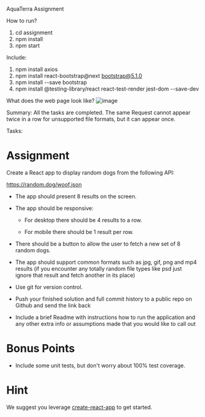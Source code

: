 AquaTerra Assignment

How to run?
1. cd assignment
2. npm install
3. npm start

Include:
1. npm install axios
2. npm install react-bootstrap@next bootstrap@5.1.0
3. npm install --save bootstrap
4. npm install @testing-library/react react-test-render jest-dom --save-dev

What does the web page look like?
![image](https://github.com/erichong0815/assignment/blob/master/GitHub_Pic/assignment.png)

Summary:
All the tasks are completed.
The same Request cannot appear twice in a row for unsupported file formats, but it can appear once.

Tasks:
# Assignment

Create a React app to display random dogs from the following API:

https://random.dog/woof.json

* The app should present 8 results on the screen.

* The app should be responsive:

  * For desktop there should be 4 results to a row.

  * For mobile there should be 1 result per row.

* There should be a button to allow the user to fetch a new set of 8 random dogs.

* The app should support common formats such as jpg, gif, png and mp4 results (if you encounter any totally random file types like psd just ignore that result and fetch another in its place)

* Use git for version control.

* Push your finished solution and full commit history to a public repo on Github and send the link back

* Include a brief Readme with instructions how to run the application and any other extra info or assumptions made that you would like to call out

# Bonus Points

* Include some unit tests, but don't worry about 100% test coverage.

# Hint

We suggest you leverage [create-react-app](https://create-react-app.dev/) to get started.
